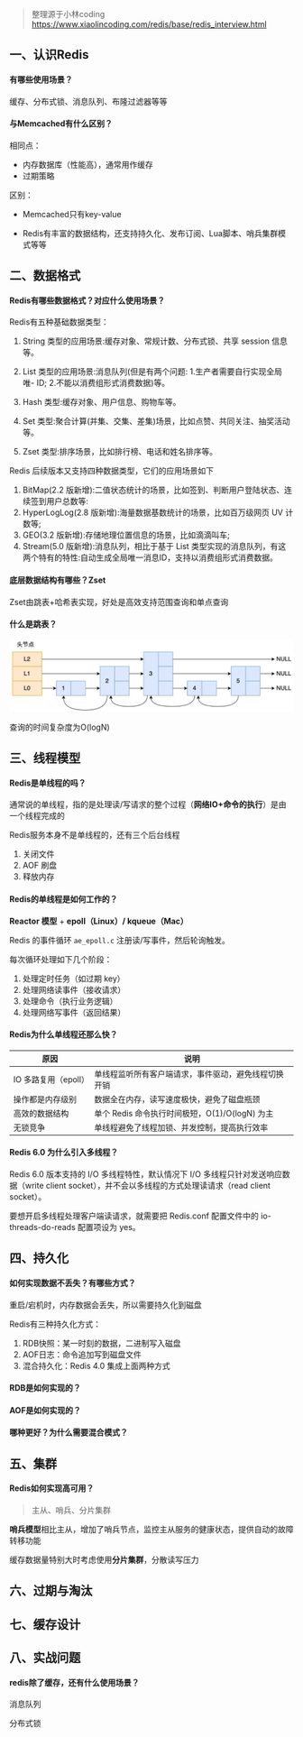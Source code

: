 > 整理源于小林coding
> https://www.xiaolincoding.com/redis/base/redis_interview.html



## 一、认识Redis

#### 有哪些使用场景？

缓存、分布式锁、消息队列、布隆过滤器等等



#### 与Memcached有什么区别？

相同点：

- 内存数据库（性能高），通常用作缓存
- 过期策略

区别：

- Memcached只有key-value

- Redis有丰富的数据结构，还支持持久化、发布订阅、Lua脚本、哨兵集群模式等等







## 二、数据格式

#### Redis有哪些数据格式？对应什么使用场景？

Redis有五种基础数据类型：

1. String 类型的应用场景:缓存对象、常规计数、分布式锁、共享 session 信息等。

2. List 类型的应用场景:消息队列(但是有两个问题:
   1.生产者需要自行实现全局唯- ID;
   2.不能以消费组形式消费数据)等。

3. Hash 类型:缓存对象、用户信息、购物车等。
4. Set 类型:聚合计算(并集、交集、差集)场景，比如点赞、共同关注、抽奖活动等。
5. Zset 类型:排序场景，比如排行榜、电话和姓名排序等。



Redis 后续版本又支持四种数据类型，它们的应用场景如下

1. BitMap(2.2 版新增):二值状态统计的场景，比如签到、判断用户登陆状态、连续签到用户总数等:
2. HyperLogLog(2.8 版新增):海量数据基数统计的场景，比如百万级网页 UV 计数等;
3. GEO(3.2 版新增):存储地理位置信息的场景，比如滴滴叫车;
4. Stream(5.0 版新增):消息队列，相比于基于 List 类型实现的消息队列，有这两个特有的特性:自动生成全局唯一消息ID，支持以消费组形式消费数据。



#### 底层数据结构有哪些？Zset

Zset由跳表+哈希表实现，好处是高效支持范围查询和单点查询





#### 什么是跳表？

![image-20250603000948413](./Redis.assets/image-20250603000948413.png)

查询的时间复杂度为O(logN)



## 三、线程模型

#### Redis是单线程的吗？

通常说的单线程，指的是处理读/写请求的整个过程（**网络IO+命令的执行**）是由一个线程完成的

Redis服务本身不是单线程的，还有三个后台线程

1. 关闭文件
2. AOF 刷盘
3. 释放内存



#### Redis的单线程是如何工作的？

**Reactor 模型** + **epoll（Linux）/ kqueue（Mac）**

Redis 的事件循环 `ae_epoll.c` 注册读/写事件，然后轮询触发。

每次循环处理如下几个阶段：

1. 处理定时任务（如过期 key）
2. 处理网络读事件（接收请求）
3. 处理命令（执行业务逻辑）
4. 处理网络写事件（返回结果）



#### Redis为什么单线程还那么快？

| 原因                 | 说明                                                 |
| -------------------- | ---------------------------------------------------- |
| IO 多路复用（epoll） | 单线程监听所有客户端请求，事件驱动，避免线程切换开销 |
| 操作都是内存级别     | 数据全在内存，读写速度极快，避免了磁盘瓶颈           |
| 高效的数据结构       | 单个 Redis 命令执行时间极短，O(1)/O(logN) 为主       |
| 无锁竞争             | 单线程避免了线程加锁、并发控制，提高执行效率         |



#### Redis 6.0 为什么引入多线程？

Redis 6.0 版本支持的 I/O  多线程特性，默认情况下 I/O 多线程只针对发送响应数据（write client socket），并不会以多线程的方式处理读请求（read client socket）。

要想开启多线程处理客户端读请求，就需要把  Redis.conf  配置文件中的 io-threads-do-reads 配置项设为 yes。





## 四、持久化

#### 如何实现数据不丢失？有哪些方式？

重启/宕机时，内存数据会丢失，所以需要持久化到磁盘

Redis有三种持久化方式：

1. RDB快照：某一时刻的数据，二进制写入磁盘
2. AOF日志：命令追加写到磁盘文件
3. 混合持久化：Redis 4.0 集成上面两种方式



#### RDB是如何实现的？





#### AOF是如何实现的？





#### 哪种更好？为什么需要混合模式？







## 五、集群

#### Redis如何实现高可用？

> 主从、哨兵、分片集群

**哨兵模型**相比主从，增加了哨兵节点，监控主从服务的健康状态，提供自动的故障转移功能

缓存数据量特别大时考虑使用**分片集群**，分散读写压力





## 六、过期与淘汰





## 七、缓存设计









## 八、实战问题

#### redis除了缓存，还有什么使用场景？

消息队列

分布式锁

